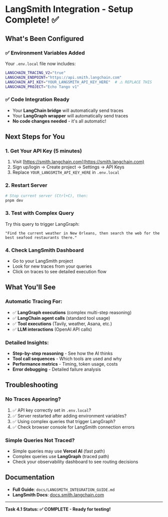 # LangSmith Integration - Setup Complete! ✅

## What's Been Configured

### ✅ Environment Variables Added
Your `.env.local` file now includes:
```bash
LANGCHAIN_TRACING_V2="true"
LANGCHAIN_ENDPOINT="https://api.smith.langchain.com"
LANGCHAIN_API_KEY="YOUR_LANGSMITH_API_KEY_HERE"  # ⚠️ REPLACE THIS
LANGCHAIN_PROJECT="Echo Tango v1"
```

### ✅ Code Integration Ready
- Your **LangChain bridge** will automatically send traces
- Your **LangGraph wrapper** will automatically send traces  
- **No code changes needed** - it's all automatic!

## Next Steps for You

### 1. Get Your API Key (5 minutes)
1. Visit [https://smith.langchain.com](https://smith.langchain.com)
2. Sign up/login → Create project → Settings → API Keys
3. Replace `YOUR_LANGSMITH_API_KEY_HERE` in `.env.local`

### 2. Restart Server
```bash
# Stop current server (Ctrl+C), then:
pnpm dev
```

### 3. Test with Complex Query
Try this query to trigger LangGraph:
```
"Find the current weather in New Orleans, then search the web for the best seafood restaurants there."
```

### 4. Check LangSmith Dashboard
- Go to your LangSmith project
- Look for new traces from your queries
- Click on traces to see detailed execution flow

## What You'll See

### Automatic Tracing For:
- ✅ **LangGraph executions** (complex multi-step reasoning)
- ✅ **LangChain agent calls** (standard tool usage)
- ✅ **Tool executions** (Tavily, weather, Asana, etc.)
- ✅ **LLM interactions** (OpenAI API calls)

### Detailed Insights:
- **Step-by-step reasoning** - See how the AI thinks
- **Tool call sequences** - Which tools are used and why
- **Performance metrics** - Timing, token usage, costs
- **Error debugging** - Detailed failure analysis

## Troubleshooting

### No Traces Appearing?
1. ✅ API key correctly set in `.env.local`?
2. ✅ Server restarted after adding environment variables?
3. ✅ Using complex queries that trigger LangGraph?
4. ✅ Check browser console for LangSmith connection errors

### Simple Queries Not Traced?
- Simple queries may use **Vercel AI** (fast path)
- Complex queries use **LangGraph** (traced path)
- Check your observability dashboard to see routing decisions

## Documentation
- **Full Guide**: `docs/LANGSMITH_INTEGRATION_GUIDE.md`
- **LangSmith Docs**: [docs.smith.langchain.com](https://docs.smith.langchain.com/)

---
**Task 4.1 Status: ✅ COMPLETE - Ready for testing!** 